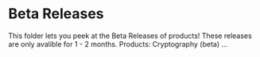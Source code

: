 # Beta Releases
This folder lets you peek at the Beta Releases of products! These releases are only avalible for 1 - 2 months.
Products:
Cryptography (beta)
...
